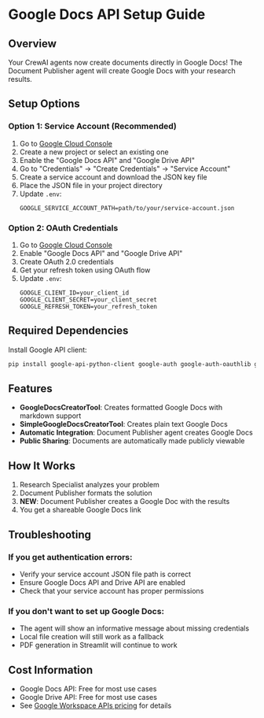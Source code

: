 # Google Docs API Setup Guide

## Overview
Your CrewAI agents now create documents directly in Google Docs! The Document Publisher agent will create Google Docs with your research results.

## Setup Options

### Option 1: Service Account (Recommended)

1. Go to [Google Cloud Console](https://console.developers.google.com/)
2. Create a new project or select an existing one
3. Enable the "Google Docs API" and "Google Drive API"
4. Go to "Credentials" → "Create Credentials" → "Service Account"
5. Create a service account and download the JSON key file
6. Place the JSON file in your project directory
7. Update `.env`:
   ```
   GOOGLE_SERVICE_ACCOUNT_PATH=path/to/your/service-account.json
   ```

### Option 2: OAuth Credentials

1. Go to [Google Cloud Console](https://console.developers.google.com/)
2. Enable "Google Docs API" and "Google Drive API"
3. Create OAuth 2.0 credentials
4. Get your refresh token using OAuth flow
5. Update `.env`:
   ```
   GOOGLE_CLIENT_ID=your_client_id
   GOOGLE_CLIENT_SECRET=your_client_secret
   GOOGLE_REFRESH_TOKEN=your_refresh_token
   ```

## Required Dependencies

Install Google API client:

```bash
pip install google-api-python-client google-auth google-auth-oauthlib google-auth-httplib2
```

## Features

- **GoogleDocsCreatorTool**: Creates formatted Google Docs with markdown support
- **SimpleGoogleDocsCreatorTool**: Creates plain text Google Docs
- **Automatic Integration**: Document Publisher agent creates Google Docs
- **Public Sharing**: Documents are automatically made publicly viewable

## How It Works

1. Research Specialist analyzes your problem
2. Document Publisher formats the solution
3. **NEW**: Document Publisher creates a Google Doc with the results
4. You get a shareable Google Docs link

## Troubleshooting

### If you get authentication errors:
- Verify your service account JSON file path is correct
- Ensure Google Docs API and Drive API are enabled
- Check that your service account has proper permissions

### If you don't want to set up Google Docs:
- The agent will show an informative message about missing credentials
- Local file creation will still work as a fallback
- PDF generation in Streamlit will continue to work

## Cost Information

- Google Docs API: Free for most use cases
- Google Drive API: Free for most use cases
- See [Google Workspace APIs pricing](https://developers.google.com/workspace/pricing) for details
